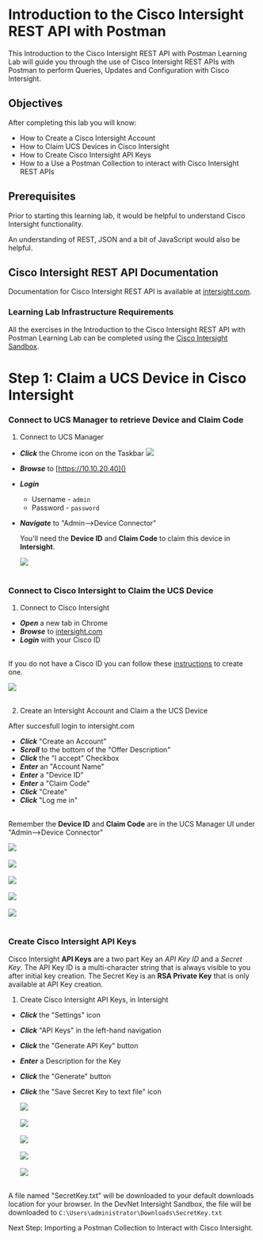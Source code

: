 # Introduction to the Cisco Intersight REST API with Postman

This Introduction to the Cisco Intersight REST API with Postman Learning Lab will guide you through the use of Cisco Intersight REST APIs with Postman to perform Queries, Updates and Configuration with Cisco Intersight.

## Objectives

After completing this lab you will know:

  - How to Create a Cisco Intersight Account
  - How to Claim UCS Devices in Cisco Intersight
  - How to Create Cisco Intersight API Keys
  - How to a Use a Postman Collection to interact with Cisco Intersight REST APIs

## Prerequisites
Prior to starting this learning lab, it would be helpful to understand Cisco Intersight functionality.

An understanding of REST, JSON and a bit of JavaScript would also be helpful.

## Cisco Intersight REST API Documentation
Documentation for Cisco Intersight REST API is available at  [intersight.com](https://intersight.com/apidocs/introduction/overview/).

### Learning Lab Infrastructure Requirements
All the exercises in the Introduction to the Cisco Intersight REST API with Postman Learning Lab can be completed using the [Cisco Intersight Sandbox](https://devnetsandbox.cisco.com/RM/Diagram/Index/a63216d2-e891-4856-9f27-309ca61ec862?diagramType=Topology).

# Step 1: Claim a UCS Device in Cisco Intersight

### Connect to UCS Manager to retrieve Device and Claim Code
1. Connect to UCS Manager

  - ***Click*** the Chrome icon on the Taskbar   ![](assets/images/image-01.jpg)
  - ***Browse*** to [https://10.10.20.40]()
  - ***Login***
    - Username - `admin`
    - Password - `password`
  - ***Navigate*** to "Admin-->Device Connector"

    You'll need the **Device ID** and **Claim Code** to claim this device in **Intersight**.

    ![](assets/images/image-02.jpg)<br/><br/>

### Connect to Cisco Intersight to Claim the UCS Device
1. Connect to Cisco Intersight

  - ***Open*** a new tab in Chrome
  - ***Browse*** to [intersight.com]()
  - ***Login*** with your Cisco ID<br/><br/>

  If you do not have a Cisco ID you can follow these [instructions](https://idreg.cloudapps.cisco.com/idreg/register.do) to create one.

  ![](assets/images/image-03.jpg)<br/><br/>

2. Create an Intersight Account and Claim a the UCS Device

  After succesfull login to intersight.com

  - ***Click*** "Create an Account"
  - ***Scroll*** to the bottom of the "Offer Description"
  - ***Click*** the "I accept" Checkbox
  - ***Enter*** an "Account Name"
  - ***Enter*** a "Device ID"
  - ***Enter*** a "Claim Code"
  - ***Click*** "Create"
  - ***Click*** "Log me in"<br/><br/>

  Remember the **Device ID** and **Claim Code** are in the UCS Manager UI under "Admin-->Device Connector"

  ![](assets/images/image-04.jpg)<br/><br/>
  ![](assets/images/image-05.jpg)<br/><br/>
  ![](assets/images/image-06.jpg)<br/><br/>
  ![](assets/images/image-07.jpg)<br/><br/>
  ![](assets/images/image-08.jpg)<br/><br/>

### Create Cisco Intersight API Keys

Cisco Intersight **API Keys** are a two part Key an *API Key ID* and a *Secret Key*. The API Key ID is a multi-character string that is always visible to you after initial key creation. The Secret Key is an **RSA Private Key** that is only available at API Key creation.

1. Create Cisco Intersight API Keys, in Intersight

  - ***Click*** the "Settings" icon
  - ***Click*** "API Keys" in the left-hand navigation
  - ***Click*** the "Generate API Key" button
  - ***Enter*** a Description for the Key
  - ***Click*** the "Generate" button
  - ***Click*** the "Save Secret Key to text file" icon

    ![](assets/images/image-09.jpg)<br/><br/>
    ![](assets/images/image-10.jpg)<br/><br/>
    ![](assets/images/image-11.jpg)<br/><br/>
    ![](assets/images/image-12.jpg)<br/><br/>
    ![](assets/images/image-13.jpg)<br/><br/>

  A file named "SecretKey.txt" will be downloaded to your default downloads location for your browser. In the DevNet Intersight Sandbox, the file will be downloaded to `C:\Users\administrator\Downloads\SecretKey.txt`

Next Step: Importing a Postman Collection to Interact with Cisco Intersight.
